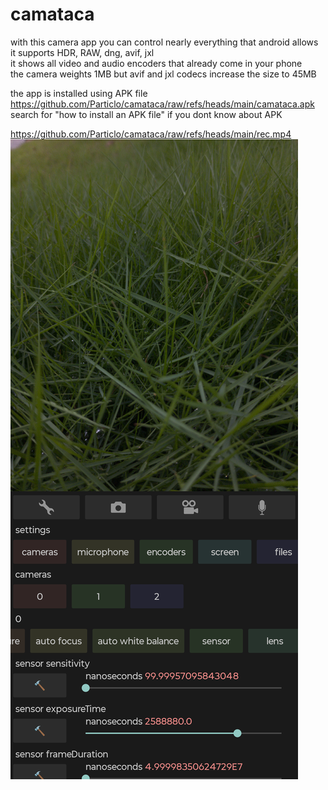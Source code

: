# camataca
with this camera app you can control nearly everything that android allows  
it supports HDR, RAW, dng, avif, jxl  
it shows all video and audio encoders that already come in your phone  
the camera weights 1MB but avif and jxl codecs increase the size to 45MB  

the app is installed using APK file  
https://github.com/Particlo/camataca/raw/refs/heads/main/camataca.apk  
search for "how to install an APK file" if you dont know about APK

https://github.com/Particlo/camataca/raw/refs/heads/main/rec.mp4
![image](screenshot.png)
